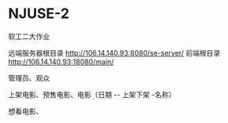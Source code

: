 # NJUSE-2
软工二大作业

远端服务器根目录
http://106.14.140.93:8080/se-server/
前端根目录
http://106.14.140.93:18080/main/



管理员、观众

上架电影、预售电影、电影（日期  -- 上架下架 -名称）

想看电影、

